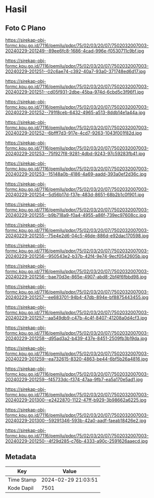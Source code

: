 # Hasil

## Foto C Plano

https://sirekap-obj-formc.kpu.go.id/7116/pemilu/pdpr/75/02/03/20/07/7502032007003-20240229-201249--89ee6fc8-1686-4cad-996e-f0530711c9bf.jpg

https://sirekap-obj-formc.kpu.go.id/7116/pemilu/pdpr/75/02/03/20/07/7502032007003-20240229-201251--02c6ae74-c392-40a7-93a0-371748ed6d17.jpg

https://sirekap-obj-formc.kpu.go.id/7116/pemilu/pdpr/75/02/03/20/07/7502032007003-20240229-201251--cd05f931-2dbe-45ba-974d-6cbd5c3f96f1.jpg

https://sirekap-obj-formc.kpu.go.id/7116/pemilu/pdpr/75/02/03/20/07/7502032007003-20240229-201252--791f8ceb-6432-4965-a513-8ddb14e1a44a.jpg

https://sirekap-obj-formc.kpu.go.id/7116/pemilu/pdpr/75/02/03/20/07/7502032007003-20240229-201252--6bfff7d3-917e-4cd7-9263-1043f001f82d.jpg

https://sirekap-obj-formc.kpu.go.id/7116/pemilu/pdpr/75/02/03/20/07/7502032007003-20240229-201253--75f927f8-9281-4dbd-9243-97c59283fb41.jpg

https://sirekap-obj-formc.kpu.go.id/7116/pemilu/pdpr/75/02/03/20/07/7502032007003-20240229-201253--15148a0b-4186-4a69-aadd-393a0ef2d36c.jpg

https://sirekap-obj-formc.kpu.go.id/7116/pemilu/pdpr/75/02/03/20/07/7502032007003-20240229-201254--5d56b17d-f37e-483d-8651-68b2b1c0f901.jpg

https://sirekap-obj-formc.kpu.go.id/7116/pemilu/pdpr/75/02/03/20/07/7502032007003-20240229-201255--b9b718a9-f0a4-4955-a86f-739ec97608cc.jpg

https://sirekap-obj-formc.kpu.go.id/7116/pemilu/pdpr/75/02/03/20/07/7502032007003-20240229-201255--75e4e2d6-04c5-46de-886d-e92dac170598.jpg

https://sirekap-obj-formc.kpu.go.id/7116/pemilu/pdpr/75/02/03/20/07/7502032007003-20240229-201256--950543e2-b37b-42f4-9e74-9ecf0542605b.jpg

https://sirekap-obj-formc.kpu.go.id/7116/pemilu/pdpr/75/02/03/20/07/7502032007003-20240229-201256--bae70d3e-865e-4907-abd8-2bf4f6fbbd98.jpg

https://sirekap-obj-formc.kpu.go.id/7116/pemilu/pdpr/75/02/03/20/07/7502032007003-20240229-201257--ee683701-94b4-47db-894e-bf8875443455.jpg

https://sirekap-obj-formc.kpu.go.id/7116/pemilu/pdpr/75/02/03/20/07/7502032007003-20240229-201257--aa549db9-c47b-4c4f-8407-41208a0d4cf3.jpg

https://sirekap-obj-formc.kpu.go.id/7116/pemilu/pdpr/75/02/03/20/07/7502032007003-20240229-201258--d95ad3a2-b439-437e-8451-2509fb3b19da.jpg

https://sirekap-obj-formc.kpu.go.id/7116/pemilu/pdpr/75/02/03/20/07/7502032007003-20240229-201259--ea732615-8320-4863-be44-6bf5b26a4816.jpg

https://sirekap-obj-formc.kpu.go.id/7116/pemilu/pdpr/75/02/03/20/07/7502032007003-20240229-201259--f45733dc-f374-47aa-9fb7-ea5a170e5ad1.jpg

https://sirekap-obj-formc.kpu.go.id/7116/pemilu/pdpr/75/02/03/20/07/7502032007003-20240229-201300--e2422870-1122-47ff-b929-3b98662a6225.jpg

https://sirekap-obj-formc.kpu.go.id/7116/pemilu/pdpr/75/02/03/20/07/7502032007003-20240229-201300--59291346-593b-42a0-aadf-faeab18426e2.jpg

https://sirekap-obj-formc.kpu.go.id/7116/pemilu/pdpr/75/02/03/20/07/7502032007003-20240229-201250--4f29d285-c76b-4333-a90c-2591626aaecd.jpg


## Metadata

| Key        | Value               |
| ---------- | ------------------- |
| Time Stamp | 2024-02-29 21:03:51 |
| Kode Dapil | 7501                |



